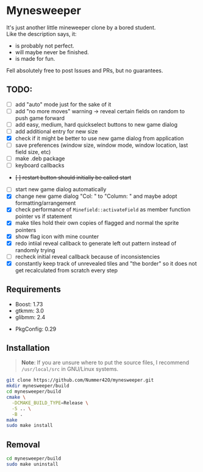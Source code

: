 # Mynesweeper

It's just another little mineweeper clone by a bored student. <br>
Like the description says, it:
- is probably not perfect.
- will maybe never be finished.
- is made for fun.

Fell absolutely free to post Issues and PRs, but no guarantees.

## TODO:

- [ ] add "auto" mode just for the sake of it
- [ ] add "no more moves" warning -> reveal certain fields on random to push game forward
- [ ] add easy, medium, hard quickselect buttons to new game dialog
- [ ] add additional entry for new size
- [X] check if it might be better to use new game dialog from application
- [ ] save preferences (window size, window mode, window location, last field size, etc)
  <!-- ref: https://developer-old.gnome.org/glibmm/stable/classGio_1_1Settings.html -->
- [ ] make .deb package
- [ ] keyboard callbacks
- ~~[ ] restart button should initially be called start~~
- [ ] start new game dialog automatically
- [X] change new game dialog "Col: " to "Column: " and maybe adopt formatting/arrangement
- [X] check performance of `Minefield::activateField` as member function pointer vs if statement
- [X] make tiles hold their own copies of flagged and normal the sprite pointers
- [X] show flag icon with mine counter
- [X] redo intiial reveal callback to generate left out pattern instead of randomly trying
- [ ] recheck initial reveal callback because of inconsistencies
- [X] constantly keep track of unrevealed tiles and "the border" so it does not get recalculated from scratch every step

## Requirements

- Boost: 1.73
- gtkmm: 3.0
- glibmm: 2.4
<!-- giomm -->
- PkgConfig: 0.29

## Installation

> **Note**: If you are unsure where to put the source files, I recommend `/usr/local/src` in GNU/Linux systems.

```bash
git clone https://github.com/Nummer42O/mynesweeper.git
mkdir mynesweeper/build
cd mynesweeper/build
cmake \
  -DCMAKE_BUILD_TYPE=Release \
  -S .. \
  -B .
make
sudo make install
```

## Removal

```bash
cd mynesweeper/build
sudo make uninstall
```